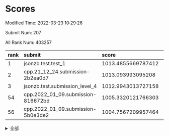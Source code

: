 # Scores

Modified Time: 2022-03-23 10:29:26

Submit Num: 207

All Rank Num: 403257

| rank |               submit               |       score        |       sigma        | pk_num |
| :--- | :--------------------------------- | :----------------- | :----------------- | :----- |
| 1    | jsonzb.test.test_1                 | 1013.4855669787412 | 0.8064143141910931 | 7792   |
| 2    | cpp.21_12_24.submission-2b2ea0d7   | 1013.093993095208  | 0.8068931650686761 | 7792   |
| 3    | jsonzb.test.submission_level_4     | 1012.9943013727158 | 0.7979726353822731 | 7797   |
| 54   | cpp.2022_01_09.submission-816672bd | 1005.3320121766303 | 0.7317196303487966 | 7794   |
| 56   | cpp.2022_01_09.submission-5b0e3de2 | 1004.7567209957464 | 0.7207000692688157 | 7796   |


<details>
<summary>全部</summary>

| rank |                 submit                 |       score        |       sigma        | pk_num |
| :--- | :------------------------------------- | :----------------- | :----------------- | :----- |
| 1    | jsonzb.test.test_1                     | 1013.4855669787412 | 0.8064143141910931 | 7792   |
| 2    | cpp.21_12_24.submission-2b2ea0d7       | 1013.093993095208  | 0.8068931650686761 | 7792   |
| 3    | jsonzb.test.submission_level_4         | 1012.9943013727158 | 0.7979726353822731 | 7797   |
| 4    | gobigger.level_3.submission_level_3_30 | 1011.4826931202385 | 0.7721229266646755 | 7791   |
| 5    | gobigger.level_3.submission_level_3_23 | 1011.1955332934559 | 0.7530503677831423 | 7794   |
| 6    | gobigger.level_3.submission_level_3_27 | 1011.0641143827753 | 0.7490515885627272 | 7788   |
| 7    | gobigger.level_3.submission_level_3_25 | 1011.0403995610891 | 0.7751734094793954 | 7794   |
| 8    | gobigger.level_3.submission_level_3_42 | 1010.8768072544816 | 0.7680186919707279 | 7786   |
| 9    | gobigger.level_3.submission_level_3_4  | 1010.8470055133337 | 0.7551267823926242 | 7794   |
| 10   | gobigger.level_3.submission_level_3_0  | 1010.7743115112921 | 0.7588235646598868 | 7792   |
| 11   | gobigger.level_3.submission_level_3_28 | 1010.5923100863275 | 0.7458604433986991 | 7796   |
| 12   | gobigger.level_3.submission_level_3_36 | 1010.55399136496   | 0.7534444198303688 | 7792   |
| 13   | gobigger.level_3.submission_level_3_15 | 1010.4900057840969 | 0.7681036650911977 | 7799   |
| 14   | gobigger.level_3.submission_level_3_21 | 1010.4738781046669 | 0.7522669618454941 | 7793   |
| 15   | gobigger.level_3.submission_level_3_26 | 1010.3917408798395 | 0.7490178704333122 | 7793   |
| 16   | gobigger.level_3.submission_level_3_20 | 1010.371548758066  | 0.7589573648842591 | 7789   |
| 17   | gobigger.level_3.submission_level_3_38 | 1010.3080067796388 | 0.735697120244171  | 7797   |
| 18   | gobigger.level_3.submission_level_3_37 | 1010.2950733441007 | 0.7875010520294247 | 7796   |
| 19   | gobigger.level_3.submission_level_3_34 | 1010.2880416575165 | 0.7525304726936383 | 7791   |
| 20   | gobigger.level_3.submission_level_3_19 | 1010.2597440256635 | 0.7755053540675456 | 7789   |
| 21   | gobigger.level_3.submission_level_3_43 | 1010.2235886599605 | 0.7857461886493431 | 7792   |
| 22   | gobigger.level_3.submission_level_3_45 | 1010.2048728703294 | 0.756905018527932  | 7785   |
| 23   | gobigger.level_3.submission_level_3_49 | 1010.1788687279133 | 0.7421440924664383 | 7793   |
| 24   | gobigger.level_3.submission_level_3_9  | 1010.1441749752241 | 0.7826790345791639 | 7790   |
| 25   | gobigger.level_3.submission_level_3_11 | 1010.1403487248654 | 0.79020458915974   | 7786   |
| 26   | gobigger.level_3.submission_level_3_40 | 1010.0720864730351 | 0.7602624464623613 | 7798   |
| 27   | gobigger.level_3.submission_level_3_3  | 1010.0564366121297 | 0.7638801299256    | 7789   |
| 28   | gobigger.level_3.submission_level_3_29 | 1009.9994582427117 | 0.7465099716906641 | 7796   |
| 29   | gobigger.level_3.submission_level_3_24 | 1009.9752892613266 | 0.7761549501421969 | 7795   |
| 30   | gobigger.level_3.submission_level_3_44 | 1009.8783083770282 | 0.7700784313824153 | 7791   |
| 31   | gobigger.level_3.submission_level_3_6  | 1009.8697163100945 | 0.7517800902020216 | 7791   |
| 32   | gobigger.level_3.submission_level_3_16 | 1009.8330501792182 | 0.7521872603216162 | 7789   |
| 33   | gobigger.level_3.submission_level_3_48 | 1009.7952823824196 | 0.7596665805292733 | 7794   |
| 34   | gobigger.level_3.submission_level_3_32 | 1009.7936843107908 | 0.7449550367680693 | 7789   |
| 35   | gobigger.level_3.submission_level_3_22 | 1009.717553108316  | 0.7669443649102232 | 7786   |
| 36   | gobigger.level_3.submission_level_3_10 | 1009.7070433754751 | 0.7566626745258044 | 7795   |
| 37   | gobigger.level_3.submission_level_3_12 | 1009.6959927230166 | 0.7603960487666018 | 7794   |
| 38   | gobigger.level_3.submission_level_3_39 | 1009.6122867634939 | 0.7688706558712453 | 7788   |
| 39   | gobigger.level_3.submission_level_3_1  | 1009.5848367484903 | 0.7507940315733553 | 7791   |
| 40   | gobigger.level_3.submission_level_3_5  | 1009.5608412820335 | 0.7625581583471169 | 7793   |
| 41   | gobigger.level_3.submission_level_3_46 | 1009.5247150118099 | 0.7606700339928111 | 7791   |
| 42   | gobigger.level_3.submission_level_3_47 | 1009.4992425358912 | 0.7407563164158307 | 7795   |
| 43   | gobigger.level_3.submission_level_3_35 | 1009.4643858788994 | 0.7361403529129137 | 7790   |
| 44   | gobigger.level_3.submission_level_3_33 | 1009.334155161383  | 0.7652233447721571 | 7795   |
| 45   | gobigger.level_3.submission_level_3_14 | 1009.2372306824931 | 0.7496803022669323 | 7790   |
| 46   | gobigger.level_3.submission_level_3_18 | 1009.1900344146744 | 0.7674896607089192 | 7797   |
| 47   | gobigger.level_3.submission_level_3_31 | 1009.17999483526   | 0.7369349733568082 | 7794   |
| 48   | gobigger.level_3.submission_level_3_17 | 1009.1694470772193 | 0.7411870658010057 | 7793   |
| 49   | gobigger.level_3.submission_level_3_8  | 1009.1253392955595 | 0.7753878954427615 | 7791   |
| 50   | gobigger.level_3.submission_level_3_13 | 1009.0359798972878 | 0.7549435024075489 | 7793   |
| 51   | gobigger.level_3.submission_level_3_41 | 1009.0136211269462 | 0.7264861192209184 | 7788   |
| 52   | gobigger.level_3.submission_level_3_7  | 1008.8864650393037 | 0.7663379974501183 | 7792   |
| 53   | gobigger.level_3.submission_level_3_2  | 1008.8640092037768 | 0.7393886345272208 | 7797   |
| 54   | cpp.2022_01_09.submission-816672bd     | 1005.3320121766303 | 0.7317196303487966 | 7794   |
| 55   | gobigger.level_1.submission_level_1_19 | 1004.8909203968976 | 0.7232373762899569 | 7792   |
| 56   | cpp.2022_01_09.submission-5b0e3de2     | 1004.7567209957464 | 0.7207000692688157 | 7796   |
| 57   | gobigger.level_1.submission_level_1_30 | 1004.6650044030047 | 0.7233861370991392 | 7793   |
| 58   | gobigger.level_1.submission_level_1_44 | 1004.4602018543924 | 0.7312603461756054 | 7795   |
| 59   | gobigger.level_1.submission_level_1_35 | 1004.2994431281462 | 0.7306296711971529 | 7789   |
| 60   | gobigger.level_1.submission_level_1_34 | 1004.1678856402863 | 0.726409629363887  | 7791   |
| 61   | gobigger.level_1.submission_level_1_41 | 1004.1255529510294 | 0.7231473861271817 | 7792   |
| 62   | gobigger.level_1.submission_level_1_1  | 1004.1155737700462 | 0.7228479269775933 | 7791   |
| 63   | gobigger.level_1.submission_level_1_42 | 1004.0039479996634 | 0.721956526458995  | 7785   |
| 64   | gobigger.level_1.submission_level_1_43 | 1003.9830272460822 | 0.7203861473783073 | 7797   |
| 65   | gobigger.level_1.submission_level_1_4  | 1003.9087784290549 | 0.7004152384104223 | 7790   |
| 66   | gobigger.level_1.submission_level_1_11 | 1003.8253174657175 | 0.7180602866907068 | 7797   |
| 67   | gobigger.level_1.submission_level_1_38 | 1003.7812699497651 | 0.7176716326688707 | 7791   |
| 68   | gobigger.level_1.submission_level_1_7  | 1003.7577910987643 | 0.7299066353234627 | 7792   |
| 69   | gobigger.level_1.submission_level_1_33 | 1003.7238836961828 | 0.7060061682040724 | 7789   |
| 70   | gobigger.level_1.submission_level_1_0  | 1003.7111462657019 | 0.7234049270003484 | 7790   |
| 71   | gobigger.level_1.submission_level_1_45 | 1003.6000388065937 | 0.7100028209109817 | 7793   |
| 72   | gobigger.level_1.submission_level_1_9  | 1003.5282940844169 | 0.7052261844246338 | 7797   |
| 73   | gobigger.level_1.submission_level_1_23 | 1003.4516799841534 | 0.7017453705443991 | 7794   |
| 74   | gobigger.level_1.submission_level_1_5  | 1003.4388076131017 | 0.7116434695350562 | 7793   |
| 75   | gobigger.level_1.submission_level_1_40 | 1003.436817313146  | 0.709704520236179  | 7784   |
| 76   | gobigger.level_1.submission_level_1_26 | 1003.4298673858265 | 0.7138843662089287 | 7793   |
| 77   | gobigger.level_1.submission_level_1_18 | 1003.4190240089488 | 0.7184219016889857 | 7794   |
| 78   | gobigger.level_1.submission_level_1_29 | 1003.4175091319618 | 0.7251776663665985 | 7797   |
| 79   | gobigger.level_1.submission_level_1_47 | 1003.3807199881046 | 0.723620958812572  | 7796   |
| 80   | gobigger.level_1.submission_level_1_8  | 1003.3288186531375 | 0.7010148936390995 | 7788   |
| 81   | gobigger.level_1.submission_level_1_20 | 1003.278394741491  | 0.7098048167041476 | 7794   |
| 82   | gobigger.level_1.submission_level_1_31 | 1003.2728099878345 | 0.7085304702392811 | 7793   |
| 83   | gobigger.level_1.submission_level_1_2  | 1003.220627121165  | 0.7092304156231645 | 7793   |
| 84   | gobigger.level_1.submission_level_1_10 | 1003.1731422837737 | 0.7176056291946449 | 7792   |
| 85   | gobigger.level_1.submission_level_1_37 | 1003.066827780546  | 0.715563514048355  | 7790   |
| 86   | gobigger.level_1.submission_level_1_36 | 1003.0470468930073 | 0.7231047418319124 | 7794   |
| 87   | gobigger.level_1.submission_level_1_25 | 1002.9970101302247 | 0.7097373689638312 | 7792   |
| 88   | gobigger.level_1.submission_level_1_3  | 1002.9891211484502 | 0.7117106406427559 | 7794   |
| 89   | gobigger.level_1.submission_level_1_27 | 1002.9522745428447 | 0.7237398527037154 | 7793   |
| 90   | gobigger.level_1.submission_level_1_39 | 1002.9298090380973 | 0.7118325607875207 | 7798   |
| 91   | gobigger.level_1.submission_level_1_12 | 1002.9116455677848 | 0.719947075714833  | 7796   |
| 92   | gobigger.level_1.submission_level_1_17 | 1002.9078378631207 | 0.7097272119413127 | 7796   |
| 93   | gobigger.level_1.submission_level_1_24 | 1002.9042014677703 | 0.7112821410172301 | 7789   |
| 94   | gobigger.level_1.submission_level_1_32 | 1002.8206110559231 | 0.7167515956187847 | 7792   |
| 95   | gobigger.level_1.submission_level_1_15 | 1002.7629532027095 | 0.7252300842520379 | 7791   |
| 96   | gobigger.level_1.submission_level_1_22 | 1002.7539272342899 | 0.722180657539494  | 7793   |
| 97   | gobigger.level_1.submission_level_1_14 | 1002.7500341709639 | 0.7120984364967194 | 7792   |
| 98   | gobigger.level_1.submission_level_1_48 | 1002.6644623496887 | 0.7117029390008035 | 7797   |
| 99   | gobigger.level_1.submission_level_1_13 | 1002.5635497536945 | 0.7128170897934617 | 7789   |
| 100  | gobigger.level_1.submission_level_1_49 | 1002.5430536428597 | 0.7144566122568343 | 7796   |
| 101  | gobigger.level_1.submission_level_1_21 | 1002.5057320574749 | 0.71532938031272   | 7791   |
| 102  | gobigger.level_1.submission_level_1_28 | 1002.143166715896  | 0.7077884827391078 | 7795   |
| 103  | gobigger.level_1.submission_level_1_16 | 1002.1291427007017 | 0.7157854439445956 | 7796   |
| 104  | gobigger.level_1.submission_level_1_6  | 1002.0445252281223 | 0.7117553432356596 | 7792   |
| 105  | gobigger.level_1.submission_level_1_46 | 1001.7613466967864 | 0.7044622056290906 | 7791   |
| 106  | gobigger.random.submission_random_15   | 997.6004941015149  | 0.7133062651965255 | 7792   |
| 107  | gobigger.random.submission_random_28   | 997.0904733855597  | 0.7109509019075442 | 7792   |
| 108  | gobigger.random.submission_random_11   | 996.9123214344277  | 0.7100753212220762 | 7791   |
| 109  | gobigger.random.submission_random_20   | 996.8688998775643  | 0.7119710814195652 | 7792   |
| 110  | gobigger.random.submission_random_32   | 996.7642427729747  | 0.7135372403506767 | 7792   |
| 111  | gobigger.random.submission_random_40   | 996.6882038750638  | 0.7046361798478277 | 7795   |
| 112  | gobigger.random.submission_random_45   | 996.6723199509363  | 0.7108474607139589 | 7795   |
| 113  | gobigger.random.submission_random_21   | 996.6165452879279  | 0.7145589079997947 | 7784   |
| 114  | gobigger.random.submission_random_26   | 996.4803023932832  | 0.7241181918105618 | 7795   |
| 115  | gobigger.random.submission_random_29   | 996.4549687751708  | 0.7097559155824908 | 7795   |
| 116  | gobigger.random.submission_random_2    | 996.4343266504156  | 0.7233506036556362 | 7793   |
| 117  | gobigger.random.submission_random_19   | 996.4343232610516  | 0.7183350266996796 | 7797   |
| 118  | gobigger.random.submission_random_35   | 996.4136633389704  | 0.7226640867090466 | 7789   |
| 119  | gobigger.random.submission_random_24   | 996.3934980920867  | 0.7122420824579527 | 7788   |
| 120  | gobigger.random.submission_random_17   | 996.350842211114   | 0.7026690030448304 | 7793   |
| 121  | gobigger.random.submission_random_27   | 996.3353427042762  | 0.7164993760223082 | 7794   |
| 122  | gobigger.random.submission_random_5    | 996.3020534492978  | 0.706381882974936  | 7791   |
| 123  | gobigger.random.submission_random_3    | 996.2774190182323  | 0.706014684046114  | 7790   |
| 124  | gobigger.random.submission_random_4    | 996.2773916257642  | 0.7142151163310183 | 7795   |
| 125  | gobigger.random.submission_random_9    | 996.2362647841671  | 0.7095535066140057 | 7795   |
| 126  | gobigger.random.submission_random_6    | 996.19699794246    | 0.7157133820093204 | 7794   |
| 127  | gobigger.random.submission_random_23   | 996.1150074608237  | 0.7014537242908574 | 7795   |
| 128  | gobigger.random.submission_random_42   | 996.0779531757569  | 0.7090838300341815 | 7794   |
| 129  | gobigger.random.submission_random_7    | 996.0665300921346  | 0.7120436545225932 | 7787   |
| 130  | gobigger.random.submission_random_33   | 996.0163458343726  | 0.7028527678749222 | 7791   |
| 131  | gobigger.random.submission_random_47   | 996.0126526244534  | 0.6924794857794586 | 7794   |
| 132  | gobigger.random.submission_random_0    | 996.0087102929298  | 0.7095493481693752 | 7789   |
| 133  | gobigger.random.submission_random_25   | 995.97282294395    | 0.708252980687862  | 7793   |
| 134  | gobigger.random.submission_random_22   | 995.9322020247388  | 0.7079260704428284 | 7789   |
| 135  | gobigger.random.submission_random_34   | 995.9271405730957  | 0.7178986460813237 | 7793   |
| 136  | gobigger.random.submission_random_14   | 995.8542722388338  | 0.7155324516209488 | 7792   |
| 137  | gobigger.random.submission_random_31   | 995.8480733816792  | 0.7064155185158192 | 7792   |
| 138  | gobigger.random.submission_random_38   | 995.8321786878782  | 0.7104571464652791 | 7790   |
| 139  | gobigger.random.submission_random_41   | 995.76092176087    | 0.7081141633420073 | 7793   |
| 140  | gobigger.random.submission_random_49   | 995.7128886994635  | 0.7049002629268504 | 7790   |
| 141  | gobigger.random.submission_random_8    | 995.6680933876648  | 0.7223703545454535 | 7789   |
| 142  | gobigger.random.submission_random_13   | 995.6224930609089  | 0.7099437855443126 | 7790   |
| 143  | gobigger.random.submission_random_44   | 995.6045500460403  | 0.7156836469417771 | 7797   |
| 144  | gobigger.random.submission_random_36   | 995.603968145991   | 0.7301459292783826 | 7790   |
| 145  | gobigger.random.submission_random_12   | 995.578755754543   | 0.7177730324863788 | 7792   |
| 146  | gobigger.random.submission_random_37   | 995.578341932111   | 0.7149721101317182 | 7793   |
| 147  | gobigger.random.submission_random_43   | 995.5228035234804  | 0.7170537352613812 | 7795   |
| 148  | gobigger.random.submission_random_48   | 995.4314445751239  | 0.7225257838774353 | 7790   |
| 149  | gobigger.random.submission_random_16   | 995.2412300108925  | 0.7280452738856746 | 7795   |
| 150  | gobigger.random.submission_random_10   | 995.2308345402147  | 0.7132875526353142 | 7788   |
| 151  | gobigger.random.submission_random_18   | 995.1758762618072  | 0.7135674155717471 | 7791   |
| 152  | gobigger.random.submission_random_1    | 995.1576137117368  | 0.7103296785833766 | 7797   |
| 153  | gobigger.random.submission_random_39   | 994.7171206557305  | 0.7141846973507832 | 7793   |
| 154  | gobigger.random.submission_random_30   | 994.4565748877793  | 0.7260136661544793 | 7794   |
| 155  | gobigger.random.submission_random_46   | 994.4204228187333  | 0.7202355558954058 | 7800   |
| 156  | gobigger.level_2.submission_level_2_23 | 993.645260347618   | 0.7313204748126952 | 7789   |
| 157  | gobigger.level_2.submission_level_2_3  | 993.5739096868089  | 0.7303672084882136 | 7793   |
| 158  | gobigger.level_2.submission_level_2_38 | 993.3629496958806  | 0.7227824207678796 | 7798   |
| 159  | gobigger.level_2.submission_level_2_2  | 993.3568923697383  | 0.7385996428988569 | 7797   |
| 160  | gobigger.level_2.submission_level_2_22 | 993.2928968218831  | 0.7328433573350752 | 7795   |
| 161  | gobigger.level_2.submission_level_2_13 | 993.2471858510123  | 0.7553033127112563 | 7794   |
| 162  | gobigger.level_2.submission_level_2_12 | 993.2279073760579  | 0.724266379960653  | 7794   |
| 163  | gobigger.level_2.submission_level_2_0  | 993.2010772707584  | 0.7241604277050188 | 7792   |
| 164  | gobigger.level_2.submission_level_2_41 | 993.1418583296999  | 0.7371222431195181 | 7796   |
| 165  | gobigger.level_2.submission_level_2_33 | 992.9663698762523  | 0.7375182283308753 | 7789   |
| 166  | gobigger.level_2.submission_level_2_35 | 992.9576209427723  | 0.7274638963294056 | 7793   |
| 167  | gobigger.level_2.submission_level_2_44 | 992.9430790871561  | 0.7322497345427491 | 7786   |
| 168  | gobigger.level_2.submission_level_2_16 | 992.8318401813174  | 0.739814322465545  | 7788   |
| 169  | gobigger.level_2.submission_level_2_27 | 992.7288519515192  | 0.7318981094535483 | 7789   |
| 170  | gobigger.level_2.submission_level_2_19 | 992.6809960858674  | 0.7318743013810576 | 7794   |
| 171  | gobigger.level_2.submission_level_2_14 | 992.596093631745   | 0.745724909332127  | 7793   |
| 172  | gobigger.level_2.submission_level_2_1  | 992.5261599577708  | 0.7355180521932999 | 7796   |
| 173  | gobigger.level_2.submission_level_2_49 | 992.5258624317439  | 0.747770272379736  | 7794   |
| 174  | gobigger.level_2.submission_level_2_7  | 992.5078913090374  | 0.7589770640092736 | 7787   |
| 175  | gobigger.level_2.submission_level_2_32 | 992.47314695882    | 0.74653242938367   | 7794   |
| 176  | gobigger.level_2.submission_level_2_21 | 992.4656442372167  | 0.7507652924642648 | 7785   |
| 177  | gobigger.level_2.submission_level_2_18 | 992.3657722581926  | 0.7402970832290592 | 7795   |
| 178  | gobigger.level_2.submission_level_2_4  | 992.362180972931   | 0.7259434080651563 | 7794   |
| 179  | gobigger.level_2.submission_level_2_10 | 992.3472239666453  | 0.7345527835104971 | 7791   |
| 180  | gobigger.level_2.submission_level_2_25 | 992.1234267143981  | 0.7421517951107474 | 7792   |
| 181  | gobigger.level_2.submission_level_2_46 | 992.1061553229014  | 0.7384009758748133 | 7795   |
| 182  | gobigger.level_2.submission_level_2_20 | 992.0465818787649  | 0.7359771524160525 | 7790   |
| 183  | gobigger.level_2.submission_level_2_24 | 991.9460896413652  | 0.7461067210916776 | 7785   |
| 184  | gobigger.level_2.submission_level_2_15 | 991.9048091503064  | 0.7503242013540573 | 7795   |
| 185  | gobigger.level_2.submission_level_2_36 | 991.8754138277936  | 0.7485428495673396 | 7796   |
| 186  | gobigger.level_2.submission_level_2_9  | 991.8733273596881  | 0.73742434802725   | 7789   |
| 187  | gobigger.level_2.submission_level_2_45 | 991.8340256210432  | 0.7408300500714156 | 7789   |
| 188  | gobigger.level_2.submission_level_2_47 | 991.8023889351499  | 0.7434423565392216 | 7797   |
| 189  | gobigger.level_2.submission_level_2_48 | 991.7108087124645  | 0.73915732181597   | 7796   |
| 190  | gobigger.level_2.submission_level_2_26 | 991.70310729555    | 0.7249949485077306 | 7787   |
| 191  | gobigger.level_2.submission_level_2_28 | 991.6102921166221  | 0.7457650441626961 | 7793   |
| 192  | gobigger.level_2.submission_level_2_42 | 991.4843816104374  | 0.7448368587331442 | 7795   |
| 193  | gobigger.level_2.submission_level_2_5  | 991.4320661092352  | 0.7435300678476977 | 7794   |
| 194  | gobigger.level_2.submission_level_2_31 | 991.3842290409135  | 0.7367181873718046 | 7794   |
| 195  | gobigger.level_2.submission_level_2_6  | 991.3729504584353  | 0.740378320040615  | 7791   |
| 196  | gobigger.level_2.submission_level_2_29 | 991.2367789543052  | 0.7676976993984433 | 7788   |
| 197  | gobigger.level_2.submission_level_2_11 | 991.2236583360517  | 0.7489862404320206 | 7790   |
| 198  | gobigger.level_2.submission_level_2_17 | 991.1238590689869  | 0.7358419206808146 | 7794   |
| 199  | gobigger.level_2.submission_level_2_8  | 991.0380130498755  | 0.7594083979949203 | 7791   |
| 200  | gobigger.level_2.submission_level_2_39 | 990.7797891696847  | 0.7629835801829427 | 7796   |
| 201  | gobigger.level_2.submission_level_2_30 | 990.6827116546635  | 0.758593398519163  | 7794   |
| 202  | gobigger.level_2.submission_level_2_37 | 990.4842428048753  | 0.7581513476405546 | 7794   |
| 203  | gobigger.level_2.submission_level_2_34 | 990.0084671669431  | 0.7662593935576968 | 7789   |
| 204  | gobigger.level_2.submission_level_2_43 | 989.9908161875948  | 0.7658210048543849 | 7792   |
| 205  | gobigger.level_2.submission_level_2_40 | 989.864453345998   | 0.771335634457164  | 7795   |
| 206  | gobigger.none.submission_none_0        | 978.1674930379336  | 1.2255849649004076 | 7792   |
| 207  | gobigger.none.submission_none_1        | 976.3280758090968  | 1.44414953680841   | 7796   |

</details>